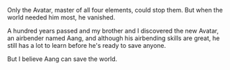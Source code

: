 Only the Avatar, master of all four elements, could stop them. But when the world needed him most, he vanished.

A hundred years passed and my brother and I discovered the new Avatar, an airbender named Aang, and although his airbending skills are great, he still has a lot to learn before he's ready to save anyone.

But I believe Aang can save the world.
